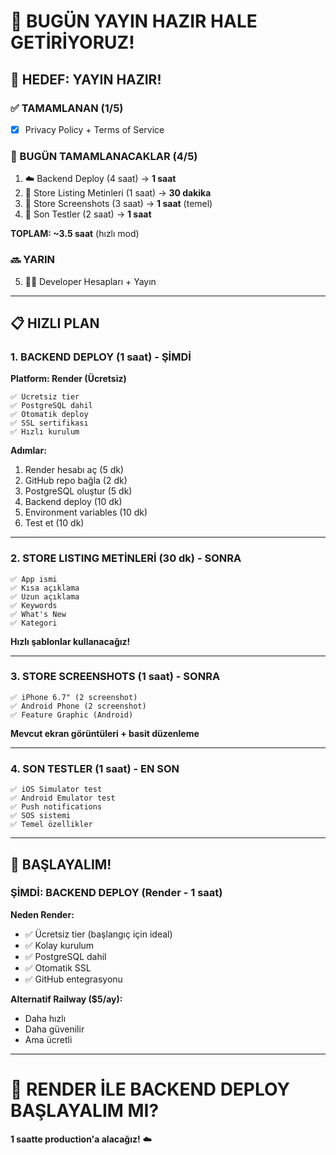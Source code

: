 # 🚀 BUGÜN YAYIN HAZIR HALE GETİRİYORUZ!

## 🎯 HEDEF: YAYIN HAZIR!

### ✅ TAMAMLANAN (1/5)
- [x] Privacy Policy + Terms of Service

### 🔄 BUGÜN TAMAMLANACAKLAR (4/5)
1. ☁️ Backend Deploy (4 saat) → **1 saat**
2. 📝 Store Listing Metinleri (1 saat) → **30 dakika**
3. 🎨 Store Screenshots (3 saat) → **1 saat** (temel)
4. 🔧 Son Testler (2 saat) → **1 saat**

**TOPLAM: ~3.5 saat** (hızlı mod)

### 🔜 YARIN
5. 🍎🤖 Developer Hesapları + Yayın

---

## 📋 HIZLI PLAN

### 1. BACKEND DEPLOY (1 saat) - ŞİMDİ
**Platform: Render (Ücretsiz)**
```
✅ Ücretsiz tier
✅ PostgreSQL dahil
✅ Otomatik deploy
✅ SSL sertifikası
✅ Hızlı kurulum
```

**Adımlar:**
1. Render hesabı aç (5 dk)
2. GitHub repo bağla (2 dk)
3. PostgreSQL oluştur (5 dk)
4. Backend deploy (10 dk)
5. Environment variables (10 dk)
6. Test et (10 dk)

---

### 2. STORE LISTING METİNLERİ (30 dk) - SONRA
```
✅ App ismi
✅ Kısa açıklama
✅ Uzun açıklama
✅ Keywords
✅ What's New
✅ Kategori
```

**Hızlı şablonlar kullanacağız!**

---

### 3. STORE SCREENSHOTS (1 saat) - SONRA
```
✅ iPhone 6.7" (2 screenshot)
✅ Android Phone (2 screenshot)
✅ Feature Graphic (Android)
```

**Mevcut ekran görüntüleri + basit düzenleme**

---

### 4. SON TESTLER (1 saat) - EN SON
```
✅ iOS Simulator test
✅ Android Emulator test
✅ Push notifications
✅ SOS sistemi
✅ Temel özellikler
```

---

## 🎯 BAŞLAYALIM!

### ŞİMDİ: BACKEND DEPLOY (Render - 1 saat)

**Neden Render:**
- ✅ Ücretsiz tier (başlangıç için ideal)
- ✅ Kolay kurulum
- ✅ PostgreSQL dahil
- ✅ Otomatik SSL
- ✅ GitHub entegrasyonu

**Alternatif Railway ($5/ay):**
- Daha hızlı
- Daha güvenilir
- Ama ücretli

---

# 🚀 RENDER İLE BACKEND DEPLOY BAŞLAYALIM MI?

**1 saatte production'a alacağız!** ☁️
